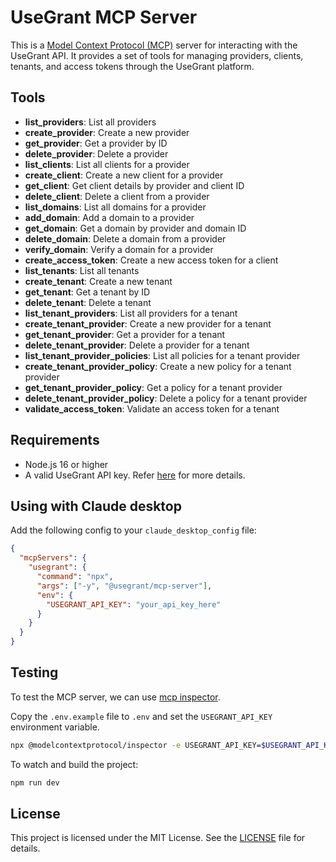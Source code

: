 # UseGrant MCP Server

This is a [Model Context Protocol (MCP)](https://modelcontextprotocol.io/introduction) server for interacting with the UseGrant API. It provides a set of tools for managing providers, clients, tenants, and access tokens through the UseGrant platform.

## Tools

- **list_providers**: List all providers
- **create_provider**: Create a new provider
- **get_provider**: Get a provider by ID
- **delete_provider**: Delete a provider
- **list_clients**: List all clients for a provider
- **create_client**: Create a new client for a provider
- **get_client**: Get client details by provider and client ID
- **delete_client**: Delete a client from a provider
- **list_domains**: List all domains for a provider
- **add_domain**: Add a domain to a provider
- **get_domain**: Get a domain by provider and domain ID
- **delete_domain**: Delete a domain from a provider
- **verify_domain**: Verify a domain for a provider
- **create_access_token**: Create a new access token for a client
- **list_tenants**: List all tenants
- **create_tenant**: Create a new tenant
- **get_tenant**: Get a tenant by ID
- **delete_tenant**: Delete a tenant
- **list_tenant_providers**: List all providers for a tenant
- **create_tenant_provider**: Create a new provider for a tenant
- **get_tenant_provider**: Get a provider for a tenant
- **delete_tenant_provider**: Delete a provider for a tenant
- **list_tenant_provider_policies**: List all policies for a tenant provider
- **create_tenant_provider_policy**: Create a new policy for a tenant provider
- **get_tenant_provider_policy**: Get a policy for a tenant provider
- **delete_tenant_provider_policy**: Delete a policy for a tenant provider
- **validate_access_token**: Validate an access token for a tenant

## Requirements

- Node.js 16 or higher
- A valid UseGrant API key. Refer [here](https://usegrant.dev/docs/authentication) for more details.

## Using with Claude desktop

Add the following config to your `claude_desktop_config` file:

```json
{
  "mcpServers": {
    "usegrant": {
      "command": "npx",
      "args": ["-y", "@usegrant/mcp-server"],
      "env": {
        "USEGRANT_API_KEY": "your_api_key_here"
      }
    }
  }
}
```

## Testing

To test the MCP server, we can use [mcp inspector](https://github.com/modelcontextprotocol/inspector).

Copy the `.env.example` file to `.env` and set the `USEGRANT_API_KEY` environment variable.

```bash
npx @modelcontextprotocol/inspector -e USEGRANT_API_KEY=$USEGRANT_API_KEY npx tsx src/index.ts
```

To watch and build the project:

```bash
npm run dev
```

## License

This project is licensed under the MIT License. See the [LICENSE](./LICENSE) file for details.
